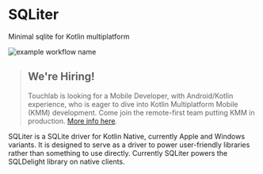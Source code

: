 # SQLiter

Minimal sqlite for Kotlin multiplatform

![example workflow name](https://github.com/touchlab/SQLiter/workflows/build/badge.svg)

> ## **We're Hiring!**
>
> Touchlab is looking for a Mobile Developer, with Android/Kotlin experience, who is eager to dive into Kotlin Multiplatform Mobile (KMM) development. Come join the remote-first team putting KMM in production. [More info here](https://go.touchlab.co/careers-gh).

SQLiter is a SQLite driver for Kotlin Native, currently Apple and Windows variants. It is designed to serve as a driver
to power user-friendly libraries rather than something to use directly. Currently SQLiter powers the SQLDelight library
on native clients.


